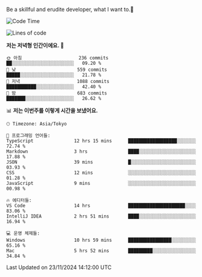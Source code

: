 Be a skillful and erudite developer, what I want to.👶

<!--START_SECTION:waka-->
![Code Time](http://img.shields.io/badge/Code%20Time-1%2C414%20hrs%2018%20mins-blue)

![Lines of code](https://img.shields.io/badge/%EC%A0%80%EB%8A%94%20%EC%97%AC%ED%83%9C%EA%B9%8C%EC%A7%80%20-903.4%20thousand%20%EC%A4%84%EC%9D%98%20%EC%BD%94%EB%93%9C%EB%A5%BC%20%EC%9E%91%EC%84%B1%ED%96%88%EC%96%B4%EC%9A%94.-blue)

**저는 저녁형 인간이에요. 🦉** 

```text
🌞 아침                     236 commits         ██░░░░░░░░░░░░░░░░░░░░░░░   09.20 % 
🌆 낮　                     559 commits         █████░░░░░░░░░░░░░░░░░░░░   21.78 % 
🌃 저녁                     1088 commits        ███████████░░░░░░░░░░░░░░   42.40 % 
🌙 밤　                     683 commits         ███████░░░░░░░░░░░░░░░░░░   26.62 % 
```


📊 **저는 이번주를 이렇게 시간을 보냈어요.** 

```text
🕑︎ Timezone: Asia/Tokyo

💬 프로그래밍 언어들: 
TypeScript               12 hrs 15 mins      ██████████████████░░░░░░░   72.74 % 
Markdown                 3 hrs               ████░░░░░░░░░░░░░░░░░░░░░   17.88 % 
JSON                     39 mins             █░░░░░░░░░░░░░░░░░░░░░░░░   03.93 % 
CSS                      12 mins             ░░░░░░░░░░░░░░░░░░░░░░░░░   01.28 % 
JavaScript               9 mins              ░░░░░░░░░░░░░░░░░░░░░░░░░   00.98 % 

🔥 에디터들: 
VS Code                  14 hrs              █████████████████████░░░░   83.06 % 
IntelliJ IDEA            2 hrs 51 mins       ████░░░░░░░░░░░░░░░░░░░░░   16.94 % 

💻 운영 체제들: 
Windows                  10 hrs 59 mins      ████████████████░░░░░░░░░   65.16 % 
Mac                      5 hrs 52 mins       █████████░░░░░░░░░░░░░░░░   34.84 % 
```


 Last Updated on 23/11/2024 14:12:00 UTC
<!--END_SECTION:waka-->
